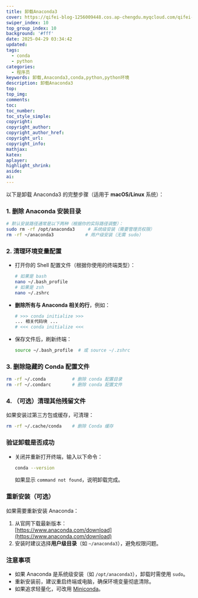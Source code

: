 ```yaml
---
title: 卸载Anaconda3
cover: https://qifei-blog-1256009448.cos.ap-chengdu.myqcloud.com/qifei-blog/%25E5%2585%25AC%25E4%25BC%2597%25E5%258F%25B7%25E5%25B0%2581%25E9%259D%25A2%25E8%2583%258C%25E6%2599%25AF%25E5%259B%25BE.png
swiper_index: 10
top_group_index: 10
background: '#fff'
date: 2025-04-29 03:34:42
updated:
tags:
  - conda
  - python
categories:
  - 程序员
keywords: 卸载,Anaconda3,conda,python,python环境
description: 卸载Anaconda3
top:
top_img:
comments:
toc:
toc_number:
toc_style_simple:
copyright:
copyright_author:
copyright_author_href:
copyright_url:
copyright_info:
mathjax:
katex:
aplayer:
highlight_shrink:
aside:
ai:
---
```


以下是卸载 Anaconda3 的完整步骤（适用于 **macOS/Linux** 系统）：



### **1. 删除 Anaconda 安装目录**
   ```bash
   # 默认安装路径通常是以下两种（根据你的实际路径调整）：
   sudo rm -rf /opt/anaconda3     # 系统级安装（需要管理员权限）
   rm -rf ~/anaconda3            # 用户级安装（无需 sudo）
   ```

### **2. 清理环境变量配置**
   - 打开你的 Shell 配置文件（根据你使用的终端类型）：
     ```bash
     # 如果是 bash
     nano ~/.bash_profile
     # 如果是 zsh
     nano ~/.zshrc
     ```
   - **删除所有与 Anaconda 相关的行**，例如：
     ```bash
     # >>> conda initialize >>>
     ... 相关代码块 ...
     # <<< conda initialize <<<
     ```
   - 保存文件后，刷新终端：
     ```bash
     source ~/.bash_profile  # 或 source ~/.zshrc
     ```


### **3. 删除隐藏的 Conda 配置文件**
   ```bash
   rm -rf ~/.conda          # 删除 conda 配置目录
   rm -rf ~/.condarc        # 删除 conda 配置文件
   ```


### **4. （可选）清理其他残留文件**
   如果安装过第三方包或缓存，可清理：
   ```bash
   rm -rf ~/.cache/conda    # 删除 Conda 缓存
   ```


### **验证卸载是否成功**
   - 关闭并重新打开终端，输入以下命令：
     ```bash
     conda --version
     ```
     如果显示 `command not found`，说明卸载完成。


### **重新安装（可选）**
如果需要重新安装 Anaconda：
1. 从官网下载最新版本：  
   [https://www.anaconda.com/download](https://www.anaconda.com/download)
2. 安装时建议选择**用户级目录**（如 `~/anaconda3`），避免权限问题。


### **注意事项**
- 如果 Anaconda 是系统级安装（如 `/opt/anaconda3`），卸载时需使用 `sudo`。
- 重新安装前，建议重启终端或电脑，确保环境变量彻底清除。
- 如果追求轻量化，可改用 [Miniconda](https://docs.conda.io/en/latest/miniconda.html)。
</style>
